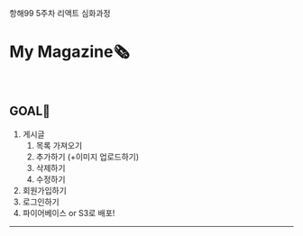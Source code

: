 항해99 5주차 리액트 심화과정
# My Magazine🗞

<br />

## GOAL🎯
1. 게시글 
    1. 목록 가져오기
    2. 추가하기 (+이미지 업로드하기)
    3. 삭제하기 
    4. 수정하기
2. 회원가입하기
3. 로그인하기  
4. 파이어베이스 or S3로 배포!
<hr />
